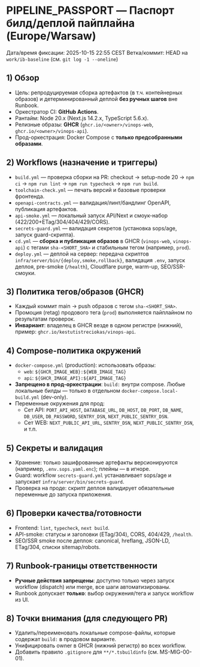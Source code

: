 # PIPELINE_PASSPORT — Паспорт билд/деплой пайплайна (Europe/Warsaw)
Дата/время фиксации: 2025-10-15 22:55 CEST
Ветка/коммит: HEAD на `work/ib-baseline` (см. `git log -1 --oneline`)

## 1) Обзор
- Цель: репродуцируемая сборка артефактов (в т.ч. контейнерных образов) и детерминированный деплой **без ручных шагов** вне Runbook.
- Оркестратор CI: **GitHub Actions**.
- Рантайм: Node 20.x (Next.js 14.2.x, TypeScript 5.6.x).
- Релизные образы: **GHCR** (`ghcr.io/<owner>/vinops-web`, `ghcr.io/<owner>/vinops-api`).
- Прод-оркестрация: Docker Compose c **только предсобранными образами**.

## 2) Workflows (назначение и триггеры)
- `build.yml` — проверка сборки на PR: checkout → setup-node 20 → `npm ci` → `npm run lint` → `npm run typecheck` → `npm run build`.
- `toolchain-check.yml` — печать версий и базовые проверки фронтенда.
- `openapi-contracts.yml` — валидация/линт/бандлинг OpenAPI, публикация артефактов.
- `api-smoke.yml` — локальный запуск API/Next и смоук-набор (422/200+ETag/304/404/429/CORS).
- `secrets-guard.yml` — валидация секретов (установка sops/age, запуск guard-скрипта).
- `cd.yml` — **сборка и публикация образов** в GHCR (`vinops-web`, `vinops-api`) с тегами `sha-<SHORT_SHA>` и стабильным тегом (например, `prod`).
- `deploy.yml` — деплой на сервер: передача скриптов `infra/server/bin/{deploy,smoke,rollback}`, валидация `.env`, запуск деплоя, pre-smoke (`/health`), Cloudflare purge, warm-up, SEO/SSR-смоуки.

## 3) Политика тегов/образов (GHCR)
- Каждый коммит main → push образов с тегом `sha-<SHORT_SHA>`.
- Промоция (retag) продового тега (`prod`) выполняется пайплайном по результатам проверок.
- **Инвариант**: владелец в GHCR везде в одном регистре (нижний), пример: `ghcr.io/kestutistreciokas/vinops-api`.

## 4) Compose-политика окружений
- `docker-compose.yml` (production): использовать образы:
  - `web`: `${GHCR_IMAGE_WEB}:${WEB_IMAGE_TAG}`
  - `api`: `${GHCR_IMAGE_API}:${API_IMAGE_TAG}`
- **Запрещено в прод-оркестрации**: `build:` внутри compose. Любые локальные билды — только в отдельном `docker-compose.local-build.yml` (dev-only).
- Переменные окружения для прод:
  - Сет API: `PORT_API_HOST`, `DATABASE_URL`, `DB_HOST`, `DB_PORT`, `DB_NAME`, `DB_USER`, `DB_PASSWORD`, `SENTRY_DSN`, `NEXT_PUBLIC_SENTRY_DSN`.
  - Сет WEB: `NEXT_PUBLIC_API_URL`, `SENTRY_DSN`, `NEXT_PUBLIC_SENTRY_DSN`, и т.п.

## 5) Секреты и валидация
- Хранение: только зашифрованные артефакты версионируются (например, `.env.sops.yaml.enc`); плейны — в игноре.
- Guard: workflow `secrets-guard.yml` устанавливает sops/age и запускает `infra/server/bin/secrets-guard`.
- Проверка на проде: скрипт деплоя валидирует обязательные переменные до запуска приложения.

## 6) Проверки качества/готовности
- Frontend: `lint`, `typecheck`, `next build`.
- API-smoke: статусы и заголовки (ETag/304), CORS, 404/429, `/health`.
- SEO/SSR smoke после деплоя: canonical, hreflang, JSON-LD, ETag/304, списки sitemap/robots.

## 7) Runbook-границы ответственности
- **Ручные действия запрещены**: доступно только через запуск workflow (dispatch) или merge, все шаги автоматизированы.
- Runbook допускает **только**: выбор окружения/тега и запуск workflow из UI.

## 8) Точки внимания (для следующего PR)
- Удалить/переименовать локальные compose-файлы, которые содержат `build:` в продовом варианте.
- Унифицировать owner в GHCR (нижний регистр) во всех workflow.
- Добавить правило `.gitignore` для `**/*.tsbuildinfo` (см. MS-MIG-00-01).

